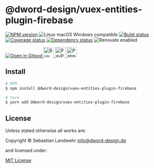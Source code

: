 <!-- TITLE/ -->
# @dword-design/vuex-entities-plugin-firebase
<!-- /TITLE -->

<!-- BADGES/ -->
[![NPM version](https://img.shields.io/npm/v/@dword-design/vuex-entities-plugin-firebase.svg)](https://npmjs.org/package/@dword-design/vuex-entities-plugin-firebase)
![Linux macOS Windows compatible](https://img.shields.io/badge/os-linux%20%7C%C2%A0macos%20%7C%C2%A0windows-blue)
[![Build status](https://github.com/dword-design/vuex-entities-plugin-firebase/workflows/build/badge.svg)](https://github.com/dword-design/vuex-entities-plugin-firebase/actions)
[![Coverage status](https://img.shields.io/coveralls/dword-design/vuex-entities-plugin-firebase)](https://coveralls.io/github/dword-design/vuex-entities-plugin-firebase)
[![Dependency status](https://img.shields.io/david/dword-design/vuex-entities-plugin-firebase)](https://david-dm.org/dword-design/vuex-entities-plugin-firebase)
![Renovate enabled](https://img.shields.io/badge/renovate-enabled-brightgreen)

<a href="https://gitpod.io/#https://github.com/dword-design/bar">
  <img src="https://gitpod.io/button/open-in-gitpod.svg" alt="Open in Gitpod">
</a><a href="https://www.buymeacoffee.com/dword">
  <img
    src="https://www.buymeacoffee.com/assets/img/guidelines/download-assets-sm-2.svg"
    alt="Buy Me a Coffee"
    height="32"
  >
</a><a href="https://paypal.me/SebastianLandwehr">
  <img
    src="https://dword-design.de/images/paypal.svg"
    alt="PayPal"
    height="32"
  >
</a><a href="https://www.patreon.com/dworddesign">
  <img
    src="https://dword-design.de/images/patreon.svg"
    alt="Patreon"
    height="32"
  >
</a>
<!-- /BADGES -->

<!-- DESCRIPTION/ -->

<!-- /DESCRIPTION -->

<!-- INSTALL/ -->
## Install

```bash
# NPM
$ npm install @dword-design/vuex-entities-plugin-firebase

# Yarn
$ yarn add @dword-design/vuex-entities-plugin-firebase
```
<!-- /INSTALL -->

<!-- LICENSE/ -->
## License

Unless stated otherwise all works are:

Copyright &copy; Sebastian Landwehr <info@dword-design.de>

and licensed under:

[MIT License](https://opensource.org/licenses/MIT)
<!-- /LICENSE -->
